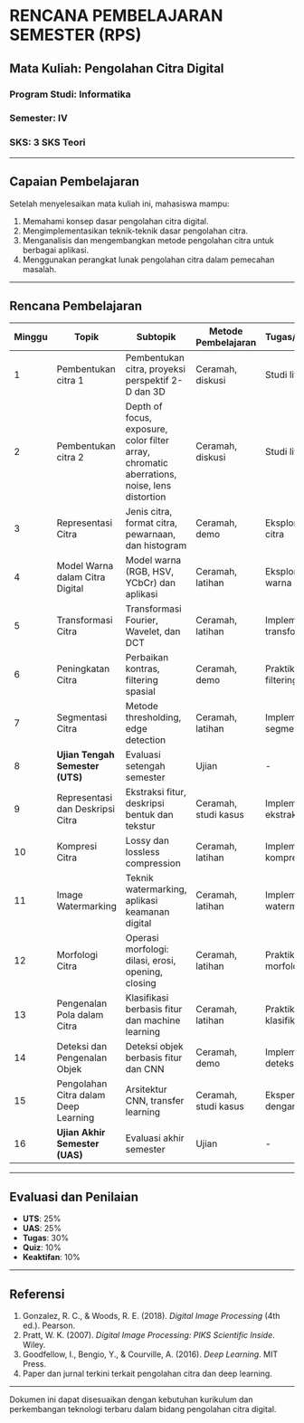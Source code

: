 # RENCANA PEMBELAJARAN SEMESTER (RPS)

## Mata Kuliah: Pengolahan Citra Digital
### Program Studi: Informatika
### Semester: IV
### SKS: 3 SKS Teori

---

## **Capaian Pembelajaran**
Setelah menyelesaikan mata kuliah ini, mahasiswa mampu:

1. Memahami konsep dasar pengolahan citra digital.
2. Mengimplementasikan teknik-teknik dasar pengolahan citra.
3. Menganalisis dan mengembangkan metode pengolahan citra untuk berbagai aplikasi.
4. Menggunakan perangkat lunak pengolahan citra dalam pemecahan masalah.

---

## **Rencana Pembelajaran**

| **Minggu** | **Topik** | **Subtopik** | **Metode Pembelajaran** | **Tugas/Praktikum** |
|------------|----------|-------------|---------------------|------------------|
| 1 | Pembentukan citra 1 | Pembentukan citra, proyeksi perspektif 2-D dan 3D | Ceramah, diskusi | Studi literatur |
| 2 | Pembentukan citra 2 | Depth of focus, exposure, color filter array, chromatic aberrations, noise, lens distortion | Ceramah, diskusi | Studi literatur |
| 3 | Representasi Citra | Jenis citra, format citra, pewarnaan, dan histogram | Ceramah, demo | Eksplorasi format citra |
| 4 | Model Warna dalam Citra Digital | Model warna (RGB, HSV, YCbCr) dan aplikasi | Ceramah, latihan | Eksplorasi model warna |
| 5 | Transformasi Citra | Transformasi Fourier, Wavelet, dan DCT | Ceramah, latihan | Implementasi transformasi citra |
| 6 | Peningkatan Citra | Perbaikan kontras, filtering spasial | Ceramah, demo | Praktikum filtering |
| 7 | Segmentasi Citra | Metode thresholding, edge detection | Ceramah, latihan | Implementasi segmentasi |
| 8 | **Ujian Tengah Semester (UTS)** | Evaluasi setengah semester | Ujian | - |
| 9 | Representasi dan Deskripsi Citra | Ekstraksi fitur, deskripsi bentuk dan tekstur | Ceramah, studi kasus | Implementasi ekstraksi fitur |
| 10 | Kompresi Citra | Lossy dan lossless compression | Ceramah, latihan | Implementasi kompresi |
| 11 | Image Watermarking | Teknik watermarking, aplikasi keamanan digital | Ceramah, latihan | Implementasi watermarking
| 12 | Morfologi Citra | Operasi morfologi: dilasi, erosi, opening, closing | Ceramah, latihan | Praktikum morfologi |
| 13 | Pengenalan Pola dalam Citra | Klasifikasi berbasis fitur dan machine learning | Ceramah, latihan | Praktikum klasifikasi |
| 14 | Deteksi dan Pengenalan Objek | Deteksi objek berbasis fitur dan CNN | Ceramah, demo | Implementasi deteksi objek |
| 15 | Pengolahan Citra dalam Deep Learning | Arsitektur CNN, transfer learning | Ceramah, studi kasus | Eksperimen dengan CNN |
| 16 | **Ujian Akhir Semester (UAS)** | Evaluasi akhir semester | Ujian | - |

---

## **Evaluasi dan Penilaian**
- **UTS**: 25%
- **UAS**: 25%
- **Tugas**: 30%
- **Quiz**: 10%
- **Keaktifan**: 10%

---

## **Referensi**

1. Gonzalez, R. C., & Woods, R. E. (2018). *Digital Image Processing* (4th ed.). Pearson.
2. Pratt, W. K. (2007). *Digital Image Processing: PIKS Scientific Inside*. Wiley.
3. Goodfellow, I., Bengio, Y., & Courville, A. (2016). *Deep Learning*. MIT Press.
4. Paper dan jurnal terkini terkait pengolahan citra dan deep learning.

---

Dokumen ini dapat disesuaikan dengan kebutuhan kurikulum dan perkembangan teknologi terbaru dalam bidang pengolahan citra digital.

